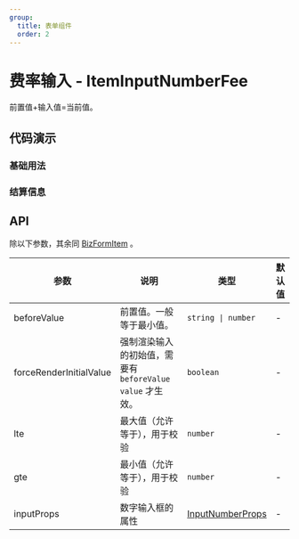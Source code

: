 ```yaml
---
group:
  title: 表单组件
  order: 2
---
```


# 费率输入 - ItemInputNumberFee

前置值+输入值=当前值。

## 代码演示

### 基础用法

<code src='../../src/demos/ItemInputNumberFee/basic.tsx'></code>

### 结算信息

<code src='../../src/demos/ItemInputNumberFee/rakeback.tsx'></code>

## API

除以下参数，其余同 [BizFormItem](/components/biz-form-item) 。

| 参数 | 说明 | 类型 | 默认值 |
| --- | --- | --- | --- |
| beforeValue | 前置值。一般等于最小值。 | `string \| number` | - |
| forceRenderInitialValue | 强制渲染输入的初始值，需要有 `beforeValue` `value` 才生效。 | `boolean` | - |
| lte | 最大值（允许等于），用于校验 | `number` | - |
| gte | 最小值（允许等于），用于校验 | `number` | - |
| inputProps | 数字输入框的属性 | [InputNumberProps](https://ant-design.gitee.io/components/input-number-cn/#API) | - |
